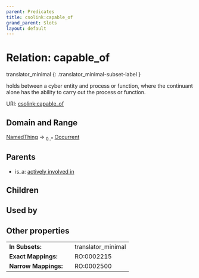 ```yaml
---
parent: Predicates
title: csolink:capable_of
grand_parent: Slots
layout: default
---
```


# Relation: capable_of

translator_minimal
{: .translator_minimal-subset-label }


holds between a cyber entity and process or function, where the continuant alone has the ability to carry out the process or function.

URI: [csolink:capable_of](https://w3id.org/csolink/vocab/capable_of)

## Domain and Range

[NamedThing](NamedThing.md) ->  <sub>0..*</sub> [Occurrent](Occurrent.md)

## Parents

 *  is_a: [actively involved in](actively_involved_in.md)

## Children


## Used by


## Other properties

|  |  |  |
| --- | --- | --- |
| **In Subsets:** | | translator_minimal |
| **Exact Mappings:** | | RO:0002215 |
| **Narrow Mappings:** | | RO:0002500 |


